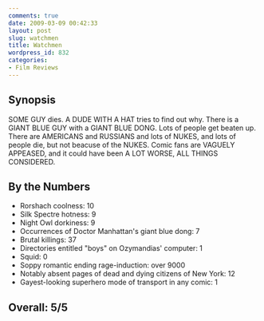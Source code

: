 ```yaml
---
comments: true
date: 2009-03-09 00:42:33
layout: post
slug: watchmen
title: Watchmen
wordpress_id: 832
categories:
- Film Reviews
---
```


Synopsis
--------

SOME GUY dies.  A DUDE WITH A HAT tries to find out why.  There is a GIANT BLUE GUY with a GIANT BLUE DONG.  Lots of people get beaten up.  There are AMERICANS and RUSSIANS and lots of NUKES, and lots of people die, but not beacuse of the NUKES.  Comic fans are VAGUELY APPEASED, and it could have been A LOT WORSE, ALL THINGS CONSIDERED.

By the Numbers
--------------

* Rorshach coolness: 10  
* Silk Spectre hotness: 9  
* Night Owl dorkiness: 9  
* Occurrences of Doctor Manhattan's giant blue dong: 7  
* Brutal killings: 37  
* Directories entitled "boys" on Ozymandias' computer: 1  
* Squid: 0  
* Soppy romantic ending rage-induction: over 9000  
* Notably absent pages of dead and dying citizens of New York: 12  
* Gayest-looking superhero mode of transport in any comic: 1

Overall: 5/5
------------
